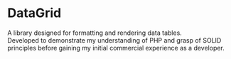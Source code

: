 # DataGrid
A library designed for formatting and rendering data tables.<br>
Developed to demonstrate my understanding of PHP and grasp of SOLID principles before gaining my initial commercial experience as a developer.
